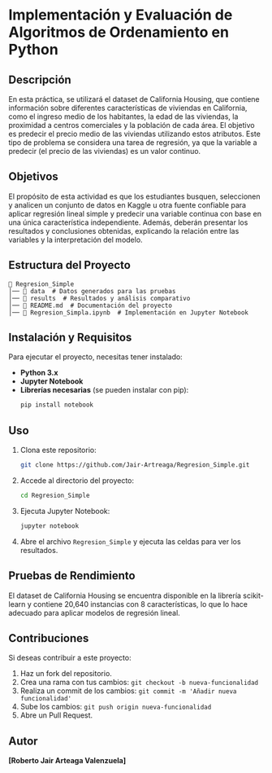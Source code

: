 # Implementación y Evaluación de Algoritmos de Ordenamiento en Python

## Descripción
En esta práctica, se utilizará el dataset de California Housing, que contiene información sobre diferentes características de viviendas en California, como el ingreso medio de los habitantes, la edad de las viviendas, la proximidad a centros comerciales y la población de cada área. El objetivo es predecir el precio medio de las viviendas utilizando estos atributos. Este tipo de problema se considera una tarea de regresión, ya que la variable a predecir (el precio de las viviendas) es un valor continuo.

## Objetivos
El propósito de esta actividad es que los estudiantes busquen, seleccionen y analicen un conjunto de datos en Kaggle u otra fuente confiable para aplicar regresión lineal simple y predecir una variable continua con base en una única característica independiente. Además, deberán presentar los resultados y conclusiones obtenidas, explicando la relación entre las variables y la interpretación del modelo.

## Estructura del Proyecto
```
📂 Regresion_Simple
│── 📂 data  # Datos generados para las pruebas
│── 📂 results  # Resultados y análisis comparativo
│── 📄 README.md  # Documentación del proyecto
│── 📄 Regresion_Simpla.ipynb  # Implementación en Jupyter Notebook
```

## Instalación y Requisitos
Para ejecutar el proyecto, necesitas tener instalado:
- **Python 3.x**
- **Jupyter Notebook**
- **Librerías necesarias** (se pueden instalar con pip):
  ```bash
  pip install notebook
  ```

## Uso
1. Clona este repositorio:
   ```bash
   git clone https://github.com/Jair-Artreaga/Regresion_Simple.git
   ```
2. Accede al directorio del proyecto:
   ```bash
   cd Regresion_Simple
   ```
3. Ejecuta Jupyter Notebook:
   ```bash
   jupyter notebook
   ```
4. Abre el archivo `Regresion_Simple` y ejecuta las celdas para ver los resultados.

## Pruebas de Rendimiento
El dataset de California Housing se encuentra disponible en la librería scikit-learn y contiene 20,640 instancias con 8 características, lo que lo hace adecuado para aplicar modelos de regresión lineal.

## Contribuciones
Si deseas contribuir a este proyecto:
1. Haz un fork del repositorio.
2. Crea una rama con tus cambios: `git checkout -b nueva-funcionalidad`
3. Realiza un commit de los cambios: `git commit -m 'Añadir nueva funcionalidad'`
4. Sube los cambios: `git push origin nueva-funcionalidad`
5. Abre un Pull Request.

## Autor
**[Roberto Jair Arteaga Valenzuela]**
